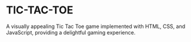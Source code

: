 # TIC-TAC-TOE
A visually appealing Tic Tac Toe game implemented with HTML, CSS, and JavaScript, providing a delightful gaming experience.
